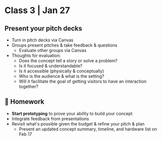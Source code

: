 # Class 3 | Jan 27

## Present your pitch decks

- Turn in pitch decks via Canvas
- Groups present pitches & take feedback & questions
  - Evaluate other groups via Canvas
- Thoughts for evaluation:
  - Does the concept tell a story or solve a problem?
  - Is it focused & understandable?
  - Is it accessible (physically & conceptually)
  - Who is the audience & what is the setting?
  - Will it facilitate the goal of getting visitors to have an interaction together?

## 📝 Homework

- **Start prototyping** to prove your ability to build your concept
- Integrate feedback from presentations
- Revisit what's possible given the budget & refine your pitch & plan
  - Present an updated concept summary, timeline, and hardware list on Feb 17